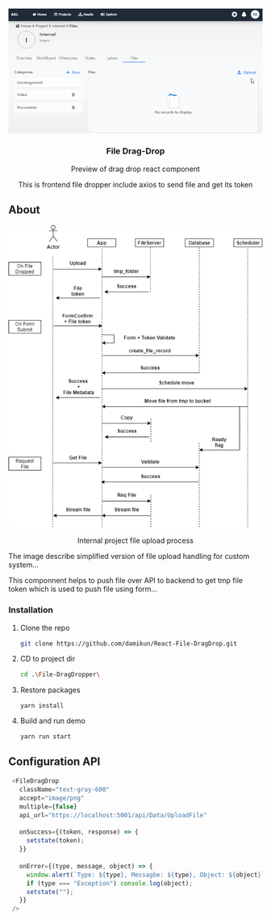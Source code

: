 
<!-- PROJECT LOGO -->
<br />
<p align="center">
  <a href="https://github.com/damikun/React-File-DragDrop">
  <img src="images/Upload.gif" alt="Example demo" >
  </a>

  <h3 align="center">File Drag-Drop</h3>

  <p align="center">
   Preview of drag drop react component
  </p>
    <p align="center">
   This is frontend file dropper include axios to send file and get its token
  </p>
</p>


<!-- ABOUT -->
## About

<p align="center">
  <a href="https://github.com/damikun/React-File-DragDrop">
    <img src="images/fileProcess.png" alt="Example demo" >
  </a>
  
  <p align="center">
   Internal project file upload process
  </p>
</p>

The image describe simplified version of file upload handling for custom system...

This componnent helps to push file over API to backend to get tmp file token which is used to push file using form...


### Installation

1. Clone the repo
   ```sh
   git clone https://github.com/damikun/React-File-DragDrop.git
   ```
2. CD to project dir
   ```sh
   cd .\File-DragDropper\
   ```
3. Restore packages
   ```
   yarn install
   ```
4. Build and run demo
   ```
   yarn run start
   ```
   
<!-- USAGE EXAMPLES -->
## Configuration API

   ```js
    <FileDragDrop
      className="text-gray-600"
      accept="image/png"
      multiple={false}
      api_url="https://localhost:5001/api/Data/UploadFile"

      onSuccess={(token, response) => {
        setstate(token);
      }}

      onError={(type, message, object) => {
        window.alert(`Type: ${type}, Messagbe: ${type}, Object: ${object}`)   
        if (type === "Exception") console.log(object);
        setstate("");
      }}
    />
   ```


